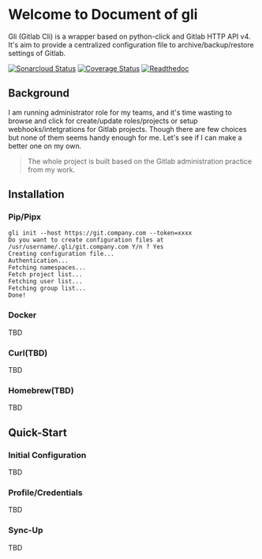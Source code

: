 # Welcome to Document of gli
Gli (Gitlab Cli) is a wrapper based on python-click and Gitlab HTTP API v4.
It's aim to provide a centralized configuration file to archive/backup/restore settings of Gitlab.

[![Sonarcloud Status](https://sonarcloud.io/api/project_badges/measure?project=evinoca_MyCli&metric=alert_status)](https://sonarcloud.io/dashboard?id=evinoca_MyCli) [![Coverage Status](https://coveralls.io/repos/github/evinoca/gli/badge.svg?branch=master)](https://coveralls.io/github/evinoca/gli?branch=master) [![Readthedoc](https://readthedocs.org/projects/gli/badge/?version=latest)](https://gli.readthedocs.io/en/latest/)

## Background
I am running administrator role for my teams, and it's time wasting to browse and click for create/update roles/projects or setup webhooks/intetgrations for Gitlab projects. Though there are few choices but none of them seems handy enough for me. Let's see if I can make a better one on my own.

> The whole project is built based on the Gitlab administration practice from my work.

## Installation


### Pip/Pipx
```
gli init --host https://git.company.com --token=xxxx
Do you want to create configuration files at /usr/username/.gli/git.company.com Y/n ? Yes
Creating configuration file...
Authentication...
Fetching namespaces...
Fetch project list...
Fetching user list...
Fetching group list...
Done!
```

### Docker
TBD

### Curl(TBD)
TBD

### Homebrew(TBD)
TBD

## Quick-Start

### Initial Configuration
TBD

### Profile/Credentials
TBD

### Sync-Up
TBD
